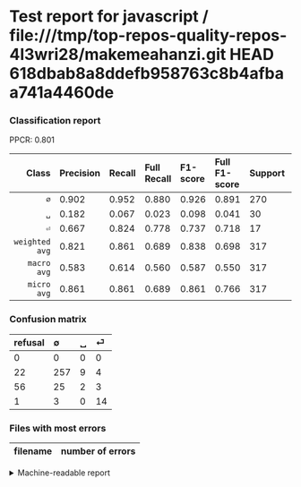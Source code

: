 # Test report for javascript / file:///tmp/top-repos-quality-repos-4l3wri28/makemeahanzi.git HEAD 618dbab8a8ddefb958763c8b4afbaa741a4460de

### Classification report

PPCR: 0.801

| Class | Precision | Recall | Full Recall | F1-score | Full F1-score | Support | Full Support | PPCR |
|------:|:----------|:-------|:------------|:---------|:---------|:--------|:-------------|:-----|
| `∅` | 0.902| 0.952| 0.880| 0.926| 0.891| 270| 292| 0.925 |
| `␣` | 0.182| 0.067| 0.023| 0.098| 0.041| 30| 86| 0.349 |
| `⏎` | 0.667| 0.824| 0.778| 0.737| 0.718| 17| 18| 0.944 |
| `weighted avg` | 0.821| 0.861| 0.689| 0.838| 0.698| 317| 396| 0.801 |
| `macro avg` | 0.583| 0.614| 0.560| 0.587| 0.550| 317| 396| 0.801 |
| `micro avg` | 0.861| 0.861| 0.689| 0.861| 0.766| 317| 396| 0.801 |

### Confusion matrix

|refusal|  ∅| ␣| ⏎| 
|:---|:---|:---|:---|
|0 |0 |0 |0 |
|22 |257 |9 |4 |
|56 |25 |2 |3 |
|1 |3 |0 |14 |

### Files with most errors

| filename | number of errors|
|:----:|:-----|

<details>
    <summary>Machine-readable report</summary>
```json
{
  "cl_report": {"macro avg": {"f1-score": 0.58684306899968, "precision": 0.5834130781499202, "recall": 0.6140159767610748, "support": 317}, "micro avg": {"f1-score": 0.861198738170347, "precision": 0.861198738170347, "recall": 0.861198738170347, "support": 317}, "weighted avg": {"f1-score": 0.8375621423085817, "precision": 0.8210143943167354, "recall": 0.861198738170347, "support": 317}, "\u2205": {"f1-score": 0.9261261261261261, "precision": 0.9017543859649123, "recall": 0.9518518518518518, "support": 270}, "\u23ce": {"f1-score": 0.7368421052631577, "precision": 0.6666666666666666, "recall": 0.8235294117647058, "support": 17}, "\u2423": {"f1-score": 0.0975609756097561, "precision": 0.18181818181818182, "recall": 0.06666666666666667, "support": 30}},
  "cl_report_full": {"macro avg": {"f1-score": 0.5500001298032351, "precision": 0.5834130781499202, "recall": 0.5603901926775453, "support": 396}, "micro avg": {"f1-score": 0.7657784011220196, "precision": 0.861198738170347, "recall": 0.6893939393939394, "support": 396}, "weighted avg": {"f1-score": 0.6984528273456073, "precision": 0.7347187988336313, "recall": 0.6893939393939394, "support": 396}, "\u2205": {"f1-score": 0.8908145580589255, "precision": 0.9017543859649123, "recall": 0.8801369863013698, "support": 292}, "\u23ce": {"f1-score": 0.717948717948718, "precision": 0.6666666666666666, "recall": 0.7777777777777778, "support": 18}, "\u2423": {"f1-score": 0.04123711340206186, "precision": 0.18181818181818182, "recall": 0.023255813953488372, "support": 86}},
  "ppcr": 0.8005050505050505
}
```
</details>
